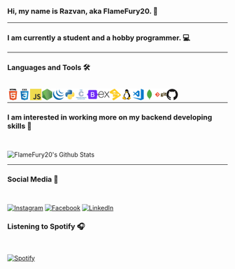 
### Hi, my name is Razvan, aka FlameFury20. 👋
---
### I am currently a student and a hobby programmer. 💻
---
### Languages and Tools 🛠

<br />

<img align="left" alt="HTML5" width="26px" src="https://raw.githubusercontent.com/github/explore/80688e429a7d4ef2fca1e82350fe8e3517d3494d/topics/html/html.png">
<img align="left" alt="CSS3" width="26px" src="https://raw.githubusercontent.com/github/explore/80688e429a7d4ef2fca1e82350fe8e3517d3494d/topics/css/css.png">
<img align="left" alt="JavaScript" width="26px" src="https://raw.githubusercontent.com/github/explore/80688e429a7d4ef2fca1e82350fe8e3517d3494d/topics/javascript/javascript.png">
<img align="left" alt="Node.js" width="26px" src="https://raw.githubusercontent.com/github/explore/80688e429a7d4ef2fca1e82350fe8e3517d3494d/topics/nodejs/nodejs.png">
<img align="left" alt="Jquery" width="26px" src="https://raw.githubusercontent.com/devicons/devicon/master/icons/jquery/jquery-original.svg">
<img align="left" alt="Python" width="26px" src="https://raw.githubusercontent.com/devicons/devicon/master/icons/python/python-original.svg">
<img align="left" alt="C++ and C#" width="26px" src="https://raw.githubusercontent.com/github/explore/80688e429a7d4ef2fca1e82350fe8e3517d3494d/topics/c/c.png">
<img align="left" alt="Bootstrap" width="26px" src="https://raw.githubusercontent.com/devicons/devicon/master/icons/bootstrap/bootstrap-plain.svg">
<img align="left" alt="Express" width="26px" src="https://raw.githubusercontent.com/devicons/devicon/master/icons/express/express-original.svg">
<img align="left" alt="JetBrains" width="26px" src="https://raw.githubusercontent.com/devicons/devicon/master/icons/jetbrains/jetbrains-plain.svg">
<img align="left" alt="Linux" width="26px" src="https://raw.githubusercontent.com/github/explore/80688e429a7d4ef2fca1e82350fe8e3517d3494d/topics/linux/linux.png">
<img align="left" alt="Visual Studio Code" width="26px" src="https://raw.githubusercontent.com/github/explore/80688e429a7d4ef2fca1e82350fe8e3517d3494d/topics/visual-studio-code/visual-studio-code.png">
<img align="left" alt="MongoDB" width="26px" src="https://raw.githubusercontent.com/devicons/devicon/master/icons/mongodb/mongodb-plain.svg">
<img align="left" alt="Git" width="26px" src="https://raw.githubusercontent.com/github/explore/80688e429a7d4ef2fca1e82350fe8e3517d3494d/topics/git/git.png">
<img align="left" alt="GitHub" width="26px" src="https://raw.githubusercontent.com/github/explore/78df643247d429f6cc873026c0622819ad797942/topics/github/github.png">
<br />

---
### I am interested in working more on my backend developing skills 🏫

<br />

![FlameFury20's Github Stats](https://github-readme-stats.vercel.app/api?username=FlameFury20&show_icons=true&theme=algolia)

---
### Social Media 📱

<br />

[![Instagram](https://img.shields.io/badge/instagram-%23E4405F.svg?&style=for-the-badge&logo=instagram&logoColor=white)](https://www.instagram.com/razvan.horja/)
[![Facebook](https://img.shields.io/badge/facebook-%231877F2.svg?&style=for-the-badge&logo=facebook&logoColor=white)](https://www.facebook.com/razvan.horja)
[![LinkedIn](https://img.shields.io/badge/linkedin-%230077B5.svg?&style=for-the-badge&logo=linkedin&logoColor=white)](https://www.linkedin.com/in/razvan-horja-065438189/)

### Listening to Spotify 🎧

<br />

[![Spotify](https://spotify.flamefury20.vercel.app/api/spotify)](https://open.spotify.com/user/rm5y4lct957kocffy2d15adlh)
